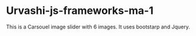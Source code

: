 # Urvashi-js-frameworks-ma-1
This is a Carsouel image slider with 6 images. It uses bootstarp and Jquery.
